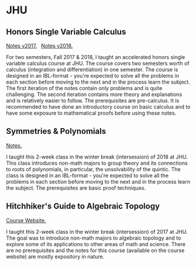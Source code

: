 # JHU

<!-- While I was a grad student at JHU I got a chance to design and teach a couple of intersession courses and a semester long honors single variable course for two semesters. -->

## Honors Single Variable Calculus

[Notes v2017.](https://github.com/apurvnakade/jhu2017-18-honors-single-variable-calculus/blob/main/2017/output/ClassNotes.pdf) &nbsp; [Notes v2018.](https://github.com/apurvnakade/jhu2017-18-honors-single-variable-calculus/blob/main/2018/output/ClassNotes.pdf)

For two semesters, Fall 2017 \& 2018, I taught an accelerated honors single variable calculus course at JHU.
The course covers two semesters worth of calculus (integration and differentiation) in one semester.
The course is designed in an IBL-format - you're expected to solve all the problems in each section before moving to the next and in the process learn the subject.
The first iteration of the notes contain only problems and is quite challenging.
The second iteration contains more theory and explanations and is relatively easier to follow.
The prerequisites are pre-calculus.
It is recommended to have done an introductory course on basic calculus and to have some exposure to mathematical proofs before using these notes.

## Symmetries \& Polynomials

[Notes.](https://github.com/apurvnakade/jhu2018-symmetries-and-polynomials/blob/main/output/index.pdf)

I taught this 2-week class in the winter break (intersession) of 2018 at JHU.
This class introduces non-math majors to group theory and its connections to roots of polynomials, in particular, the unsolvability of the quintic.
The class is designed in an IBL-format - you're expected to solve all the problems in each section before moving to the next and in the process learn the subject.
The prerequisites are basic proof techniques.

## Hitchhiker's Guide to Algebraic Topology

[Course Website.](https://apurvanakade.github.io/courses/2017_h2g2_alg_top/index.html)

I taught this 2-week class in the winter break (intersession) of 2017 at JHU.
The goal was to introduce non-math majors to algebraic topology and to explore some of its applications to other areas of math and science.
There are no prerequisites and the notes for this course (available on the course website) are mostly expository in nature.
